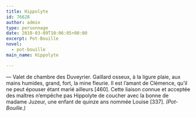```yaml
---
title: Hippolyte
id: 76628
author: admin
type: personnage
date: 2010-03-09T10:06:05+00:00
excerpt: Pot-Bouille
novel:
  - pot-bouille
main_name: Hippolyte

---
```

— Valet de chambre des Duveyrier. Gaillard osseux, à la ligure plaie, aux mains humides, grand, fort, la mine fleurie. Il est l&rsquo;amant de Clémence, qu&rsquo;il ne peut épouser étant marié ailleurs [460]. Cette liaison connue et acceptée des maîtres n&rsquo;empêche pas Hippolyte de coucher avec la bonne de madame Juzeur, une enfant de quinze ans nommée Louise [337]. _(Pot-Bouille.)_
